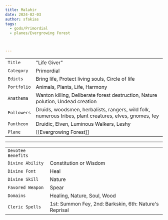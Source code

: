 ```yaml
---
title: Malahir
date: 2024-02-03
author: sfakias
tags:
  - gods/Primordial
  - planes/Evergrowing Forest



---
```

| | |
| --- | --- |
| `Title` | "Life Giver" |
| `Category` | Primordial |
| `Edicts` | Bring life, Protect living souls, Circle of life |
| `Portfolio` | Animals, Plants, Life, Harmony |
| `Anathema` | Wanton killing, Deliberate forest destruction, Nature polution, Undead creation |
| `Followers` | Druids, woodsmen, herbalists, rangers, wild folk, numerous tribes, plant creatures, elves, gnomes, fey |
| `Pantheon` | Druidic, Elven, Luminous Walkers, Leshy |
| `Plane` | [[Evergrowing Forest]] |

---
| | |
| --- | --- |
| `Devotee Benefits` |
| `Divine Ability` | Constitution or Wisdom |
| `Divine Font` | Heal |
| `Divine Skill` | Nature |
| `Favored Weapon` | Spear |
| `Domains` | Healing, Nature, Soul, Wood |
| `Cleric Spells` | 1st: Summon Fey, 2nd: Barkskin, 6th: Nature's Reprisal |
